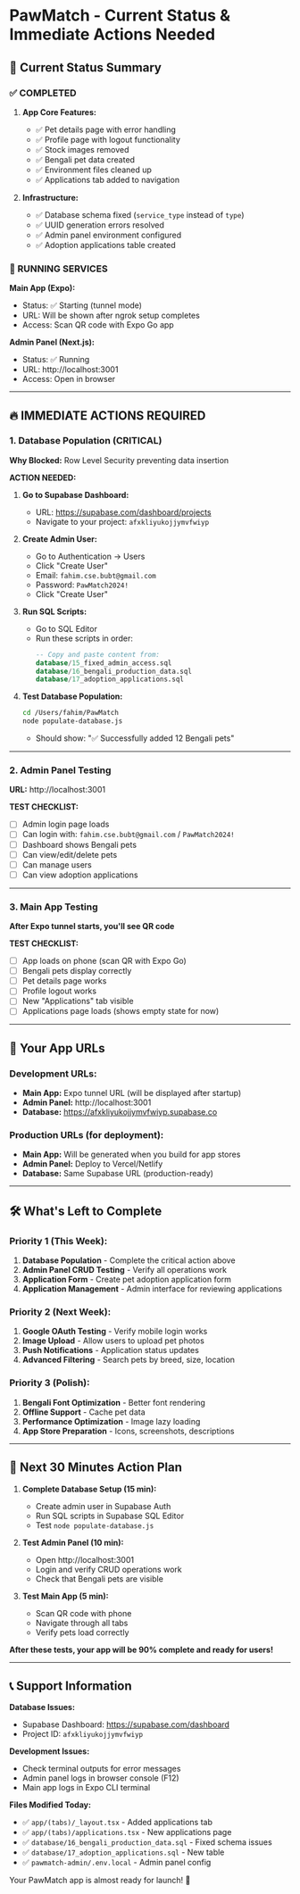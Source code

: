 # PawMatch - Current Status & Immediate Actions Needed

## 🎯 Current Status Summary

### ✅ COMPLETED
1. **App Core Features:**
   - ✅ Pet details page with error handling
   - ✅ Profile page with logout functionality
   - ✅ Stock images removed
   - ✅ Bengali pet data created
   - ✅ Environment files cleaned up
   - ✅ Applications tab added to navigation

2. **Infrastructure:**
   - ✅ Database schema fixed (`service_type` instead of `type`)
   - ✅ UUID generation errors resolved
   - ✅ Admin panel environment configured
   - ✅ Adoption applications table created

### 🚀 RUNNING SERVICES

**Main App (Expo):**
- Status: ✅ Starting (tunnel mode)
- URL: Will be shown after ngrok setup completes
- Access: Scan QR code with Expo Go app

**Admin Panel (Next.js):**
- Status: ✅ Running
- URL: http://localhost:3001
- Access: Open in browser

---

## 🔥 IMMEDIATE ACTIONS REQUIRED

### 1. Database Population (CRITICAL)
**Why Blocked:** Row Level Security preventing data insertion

**ACTION NEEDED:**
1. **Go to Supabase Dashboard:**
   - URL: https://supabase.com/dashboard/projects
   - Navigate to your project: `afxkliyukojjymvfwiyp`

2. **Create Admin User:**
   - Go to Authentication → Users
   - Click "Create User"
   - Email: `fahim.cse.bubt@gmail.com`
   - Password: `PawMatch2024!`
   - Click "Create User"

3. **Run SQL Scripts:**
   - Go to SQL Editor
   - Run these scripts in order:
     ```sql
     -- Copy and paste content from:
     database/15_fixed_admin_access.sql
     database/16_bengali_production_data.sql
     database/17_adoption_applications.sql
     ```

4. **Test Database Population:**
   ```bash
   cd /Users/fahim/PawMatch
   node populate-database.js
   ```
   - Should show: "✅ Successfully added 12 Bengali pets"

---

### 2. Admin Panel Testing
**URL:** http://localhost:3001

**TEST CHECKLIST:**
- [ ] Admin login page loads
- [ ] Can login with: `fahim.cse.bubt@gmail.com` / `PawMatch2024!`
- [ ] Dashboard shows Bengali pets
- [ ] Can view/edit/delete pets
- [ ] Can manage users
- [ ] Can view adoption applications

---

### 3. Main App Testing
**After Expo tunnel starts, you'll see QR code**

**TEST CHECKLIST:**
- [ ] App loads on phone (scan QR with Expo Go)
- [ ] Bengali pets display correctly
- [ ] Pet details page works
- [ ] Profile logout works
- [ ] New "Applications" tab visible
- [ ] Applications page loads (shows empty state for now)

---

## 📱 Your App URLs

### Development URLs:
- **Main App:** Expo tunnel URL (will be displayed after startup)
- **Admin Panel:** http://localhost:3001
- **Database:** https://afxkliyukojjymvfwiyp.supabase.co

### Production URLs (for deployment):
- **Main App:** Will be generated when you build for app stores
- **Admin Panel:** Deploy to Vercel/Netlify
- **Database:** Same Supabase URL (production-ready)

---

## 🛠️ What's Left to Complete

### Priority 1 (This Week):
1. **Database Population** - Complete the critical action above
2. **Admin Panel CRUD Testing** - Verify all operations work
3. **Application Form** - Create pet adoption application form
4. **Application Management** - Admin interface for reviewing applications

### Priority 2 (Next Week):
1. **Google OAuth Testing** - Verify mobile login works
2. **Image Upload** - Allow users to upload pet photos
3. **Push Notifications** - Application status updates
4. **Advanced Filtering** - Search pets by breed, size, location

### Priority 3 (Polish):
1. **Bengali Font Optimization** - Better font rendering
2. **Offline Support** - Cache pet data
3. **Performance Optimization** - Image lazy loading
4. **App Store Preparation** - Icons, screenshots, descriptions

---

## 🎯 Next 30 Minutes Action Plan

1. **Complete Database Setup (15 min):**
   - Create admin user in Supabase Auth
   - Run SQL scripts in Supabase SQL Editor
   - Test `node populate-database.js`

2. **Test Admin Panel (10 min):**
   - Open http://localhost:3001
   - Login and verify CRUD operations work
   - Check that Bengali pets are visible

3. **Test Main App (5 min):**
   - Scan QR code with phone
   - Navigate through all tabs
   - Verify pets load correctly

**After these tests, your app will be 90% complete and ready for users!**

---

## 📞 Support Information

**Database Issues:**
- Supabase Dashboard: https://supabase.com/dashboard
- Project ID: `afxkliyukojjymvfwiyp`

**Development Issues:**
- Check terminal outputs for error messages
- Admin panel logs in browser console (F12)
- Main app logs in Expo CLI terminal

**Files Modified Today:**
- ✅ `app/(tabs)/_layout.tsx` - Added applications tab
- ✅ `app/(tabs)/applications.tsx` - New applications page
- ✅ `database/16_bengali_production_data.sql` - Fixed schema issues
- ✅ `database/17_adoption_applications.sql` - New table
- ✅ `pawmatch-admin/.env.local` - Admin panel config

Your PawMatch app is almost ready for launch! 🚀
